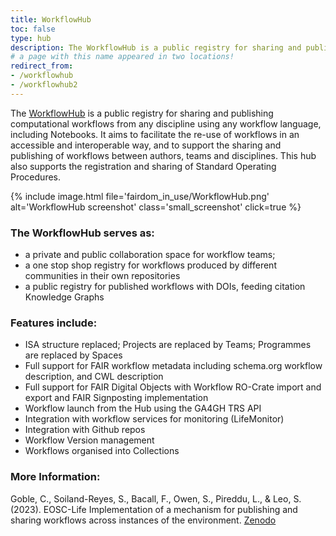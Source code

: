 ```yaml
---
title: WorkflowHub
toc: false
type: hub
description: The WorkflowHub is a public registry for sharing and publishing computational workflows from any discipline using any workflow language. 
# a page with this name appeared in two locations!
redirect_from:
- /workflowhub
- /workflowhub2
---
```



The [WorkflowHub](https://workflowhub.eu) is a public registry for sharing and publishing computational workflows from any discipline using any workflow language, including Notebooks. It aims to facilitate the re-use of workflows in an accessible and interoperable way, and to support the sharing and publishing of workflows between authors, teams and disciplines. This hub also supports the registration and sharing of Standard Operating Procedures. 

{% include image.html file='fairdom_in_use/WorkflowHub.png' alt='WorkflowHub screenshot' class='small_screenshot' click=true %}

### The WorkflowHub serves as:
  * a private and public collaboration space for workflow teams;
  * a one stop shop registry for workflows produced by different communities in their own repositories
  * a public registry for published workflows with DOIs, feeding citation Knowledge Graphs
    
### Features include:

 * ISA structure replaced; Projects are replaced by Teams; Programmes are replaced by Spaces 
 * Full support for FAIR workflow metadata including schema.org workflow description, and CWL description
 * Full support for FAIR Digital Objects with  Workflow RO-Crate import and export and FAIR Signposting implementation
 * Workflow launch from the Hub using the GA4GH TRS API
 * Integration with workflow services for monitoring (LifeMonitor) 
 * Integration with Github repos 
 * Workflow Version management
 * Workflows organised into Collections

### More Information:

Goble, C., Soiland-Reyes, S., Bacall, F., Owen, S., Pireddu, L., & Leo, S. (2023). EOSC-Life Implementation of a mechanism for publishing and sharing workflows across instances of the environment. [Zenodo](https://doi.org/10.5281/zenodo.7886545)
